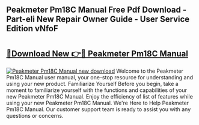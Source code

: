 ## Peakmeter Pm18C Manual Free Pdf Download - Part-eIi New Repair Owner Guide - User Service Edition vNfoF

# <h2><a href="http://cf23616.oget.top/?id=Peakmeter+Pm18C+Manual">🔗Download New 👉🔴 Peakmeter Pm18C Manual</a></h2>

[![Peakmeter Pm18C Manual new download](https://i.imgur.com/5g1atiW.png)](http://cf23616.oget.top/?id=Peakmeter+Pm18C+Manual)
Welcome to the Peakmeter Pm18C Manual user manual, your one-stop resource for understanding and using your new product. Familiarize Yourself Before you begin, take a moment to familiarize yourself with the functions and capabilities of your new Peakmeter Pm18C Manual. Enjoy the efficiency of list of features while using your new Peakmeter Pm18C Manual. We're Here to Help Peakmeter Pm18C Manual. Our customer support team is ready to assist you with any questions or concerns.
